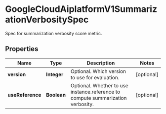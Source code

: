 

# GoogleCloudAiplatformV1SummarizationVerbositySpec

Spec for summarization verbosity score metric.

## Properties

| Name | Type | Description | Notes |
|------------ | ------------- | ------------- | -------------|
|**version** | **Integer** | Optional. Which version to use for evaluation. |  [optional] |
|**useReference** | **Boolean** | Optional. Whether to use instance.reference to compute summarization verbosity. |  [optional] |



